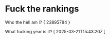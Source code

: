 # Fuck the rankings

Who the hell am I?
{ 23895784 }

What fucking year is it?
[ 2025-03-21T15:43:20Z ]
